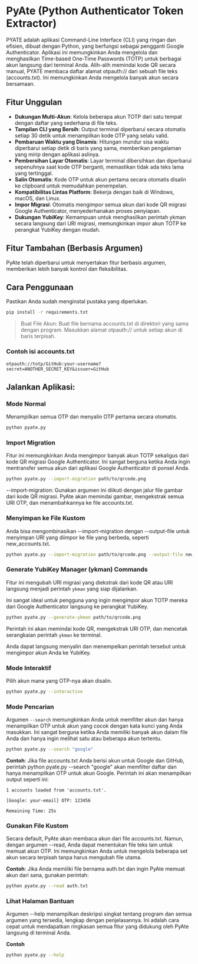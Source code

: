 # PyAte (Python Authenticator Token Extractor)

PYATE adalah aplikasi Command-Line Interface (CLI) yang ringan dan efisien, dibuat dengan Python, yang berfungsi sebagai pengganti Google Authenticator. Aplikasi ini memungkinkan Anda mengelola dan menghasilkan Time-based One-Time Passwords (TOTP) untuk berbagai akun langsung dari terminal Anda.
Alih-alih memindai kode QR secara manual, PYATE membaca daftar alamat otpauth:// dari sebuah file teks (accounts.txt). 
Ini memungkinkan Anda mengelola banyak akun secara bersamaan.

## Fitur Unggulan
* **Dukungan Multi-Akun**: Kelola beberapa akun TOTP dari satu tempat dengan daftar yang sederhana di file teks.
* **Tampilan CLI yang Bersih**: Output terminal diperbarui secara otomatis setiap 30 detik untuk menampilkan kode OTP yang selalu valid.
* **Pembaruan Waktu yang Dinamis**: Hitungan mundur sisa waktu diperbarui setiap detik di baris yang sama, memberikan pengalaman yang mirip dengan aplikasi aslinya.
* **Pembersihan Layar Otomatis**: Layar terminal dibersihkan dan diperbarui sepenuhnya saat kode OTP berganti, memastikan tidak ada teks lama yang tertinggal.
* **Salin Otomatis**: Kode OTP untuk akun pertama secara otomatis disalin ke clipboard untuk memudahkan penempelan.
* **Kompatibilitas Lintas Platform**: Bekerja dengan baik di Windows, macOS, dan Linux.
* **Impor Migrasi**: Otomatis mengimpor semua akun dari kode QR migrasi Google Authenticator, menyederhanakan proses penyiapan.
* **Dukungan YubiKey**: Kemampuan untuk menghasilkan perintah ykman secara langsung dari URI migrasi, memungkinkan impor akun TOTP ke perangkat YubiKey dengan mudah.

## Fitur Tambahan (Berbasis Argumen)
PyAte telah diperbarui untuk menyertakan fitur berbasis argumen, memberikan lebih banyak kontrol dan fleksibilitas.

## Cara Penggunaan
Pastikan Anda sudah menginstal pustaka yang diperlukan.

```bash
pip install -r requirements.txt
```

> Buat File Akun: Buat file bernama accounts.txt di direktori yang sama dengan program. Masukkan alamat otpauth:// untuk setiap akun di baris terpisah.

### Contoh isi accounts.txt

```
otpauth://totp/GitHub:your-username?secret=ANOTHER_SECRET_KEY&issuer=GitHub
```

## Jalankan Aplikasi:

### Mode Normal
Menampilkan semua OTP dan menyalin OTP pertama secara otomatis.

```bash
python pyate.py
```

### Import Migration
Fitur ini memungkinkan Anda mengimpor banyak akun TOTP sekaligus dari kode QR migrasi Google Authenticator. Ini sangat berguna ketika Anda ingin mentransfer semua akun dari aplikasi Google Authenticator di ponsel Anda.

```bash
python pyate.py --import-migration path/to/qrcode.png
```
--import-migration: Gunakan argumen ini diikuti dengan jalur file gambar dari kode QR migrasi. PyAte akan memindai gambar, mengekstrak semua URI OTP, dan menambahkannya ke file accounts.txt.

### Menyimpan ke File Kustom
Anda bisa mengombinasikan --import-migration dengan --output-file untuk menyimpan URI yang diimpor ke file yang berbeda, seperti new_accounts.txt.

```bash
python pyate.py --import-migration path/to/qrcode.png --output-file new_accounts.txt
```

### Generate YubiKey Manager (ykman) Commands

Fitur ini mengubah URI migrasi yang diekstrak dari kode QR atau URI langsung menjadi perintah `ykman` yang siap dijalankan. 

Ini sangat ideal untuk pengguna yang ingin mengimpor akun TOTP mereka dari Google Authenticator langsung ke perangkat YubiKey.

```bash
python pyate.py --generate-ykman path/to/qrcode.png
```
Perintah ini akan memindai kode QR, mengekstrak URI OTP, dan mencetak serangkaian perintah `ykman` ke terminal. 

Anda dapat langsung menyalin dan menempelkan perintah tersebut untuk mengimpor akun Anda ke YubiKey.

### Mode Interaktif
Pilih akun mana yang OTP-nya akan disalin.

```bash
python pyate.py --interactive
```

### Mode Pencarian
Argumen `--search` memungkinkan Anda untuk memfilter akun dan hanya menampilkan OTP untuk akun yang cocok dengan kata kunci yang Anda masukkan. Ini sangat berguna ketika Anda memiliki banyak akun dalam file Anda dan hanya ingin melihat satu atau beberapa akun tertentu.

```bash
python pyate.py --search "google"
```

**Contoh**: Jika file accounts.txt Anda berisi akun untuk Google dan GitHub, perintah python pyate.py --search "google" akan memfilter daftar dan hanya menampilkan OTP untuk akun Google. Perintah ini akan menampilkan output seperti ini:

```
1 accounts loaded from 'accounts.txt'.

[Google: your-email] OTP: 123456

Remaining Time: 25s
```

### Gunakan File Kustom
Secara default, PyAte akan membaca akun dari file accounts.txt. Namun, dengan argumen --read, Anda dapat menentukan file teks lain untuk memuat akun OTP. Ini memungkinkan Anda untuk mengelola beberapa set akun secara terpisah tanpa harus mengubah file utama.

**Contoh**: Jika Anda memiliki file bernama auth.txt dan ingin PyAte memuat akun dari sana, gunakan perintah:

```bash
python pyate.py --read auth.txt
```

### Lihat Halaman Bantuan
Argumen --help menampilkan deskripsi singkat tentang program dan semua argumen yang tersedia, lengkap dengan penjelasannya. Ini adalah cara cepat untuk mendapatkan ringkasan semua fitur yang didukung oleh PyAte langsung di terminal Anda.

**Contoh**
```bash
python pyate.py --help
```
